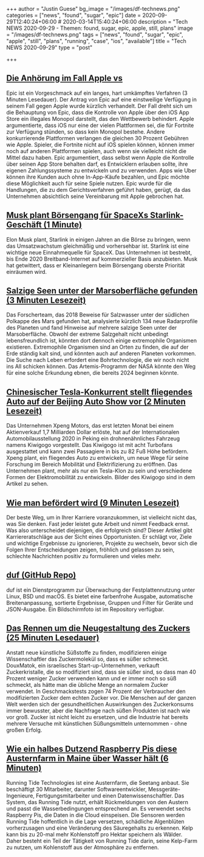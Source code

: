 +++
author = "Justin Guese"
bg_image = "/images/df-technews.png"
categories = ["news", "found", "sugar", "epic"]
date = 2020-09-29T12:40:24+06:00 # 2020-03-14T15:40:24+06:00
description = "Tech NEWS 2020-09-29 - Themen: found, sugar, epic, apple, still, plans"
image = "/images/df-technews.png"
tags = ["news", "found", "sugar", "epic", "apple", "still", "plans", "running", "case", "ios", "available"]
title = "Tech NEWS 2020-09-29"
type = "post"

+++

## [Die Anhörung im Fall Apple vs](https://arstechnica.com/gaming/2020/09/apple-vs-epic-hearing-previews-a-long-hard-fought-trial-to-come//1/01000174d955eb1f-1a7a2a2e-fa15-4280-97a0-1b5ded5319a5-000000/hiCFg7owiNpLkOez9C1zqk-hH8lvceVv-6k5_MYaELo=160)

 Epic ist ein Vorgeschmack auf ein langes, hart umkämpftes Verfahren (3 Minuten Lesedauer). Der Antrag von Epic auf eine einstweilige Verfügung in seinem Fall gegen Apple wurde kürzlich verhandelt. Der Fall dreht sich um die Behauptung von Epic, dass die Kontrolle von Apple über den iOS App Store ein illegales Monopol darstellt, das den Wettbewerb behindert. Apple argumentierte, dass iOS nur eine der vielen Plattformen sei, die für Fortnite zur Verfügung stünden, so dass kein Monopol bestehe. Andere konkurrierende Plattformen verlangen die gleichen 30 Prozent Gebühren wie Apple. Spieler, die Fortnite nicht auf iOS spielen können, können immer noch auf anderen Plattformen spielen, auch wenn sie vielleicht nicht die Mittel dazu haben. Epic argumentiert, dass selbst wenn Apple die Kontrolle über seinen App Store behalten darf, es Entwicklern erlauben sollte, ihre eigenen Zahlungssysteme zu entwickeln und zu verwenden. Apps wie Uber können ihre Kunden auch ohne In-App-Käufe bezahlen, und Epic möchte diese Möglichkeit auch für seine Spiele nutzen. Epic wurde für die Handlungen, die zu dem Gerichtsverfahren geführt haben, gerügt, da das Unternehmen absichtlich seine Vereinbarung mit Apple gebrochen hat.

## [Musk plant Börsengang für SpaceXs Starlink-Geschäft (1 Minute)](https://www.reuters.com/article/us-spacex-starlink-ipo/musk-plans-ipo-for-spacexs-starlink-business-idUSKBN26J36S/1/01000174d955eb1f-1a7a2a2e-fa15-4280-97a0-1b5ded5319a5-000000/UGS3kveXGRsSNfV--RXcJZz8bN5TPDlrDIVw81skFAo=160)

 Elon Musk plant, Starlink in einigen Jahren an die Börse zu bringen, wenn das Umsatzwachstum gleichmäßig und vorhersehbar ist. Starlink ist eine wichtige neue Einnahmequelle für SpaceX. Das Unternehmen ist bestrebt, bis Ende 2020 Breitband-Internet auf kommerzieller Basis anzubieten. Musk hat getwittert, dass er Kleinanlegern beim Börsengang oberste Priorität einräumen wird.

## [Salzige Seen unter der Marsoberfläche gefunden (3 Minuten Lesezeit)](https://astronomy.com/news/2020/09/salty-lakes-found-beneath-mars-surface/1/01000174d955eb1f-1a7a2a2e-fa15-4280-97a0-1b5ded5319a5-000000/LwjtTuToeo5YH3Zo2g2oYUlXvgdNF946E7CeF-pKO28=160)

 Das Forscherteam, das 2018 Beweise für Salzwasser unter der südlichen Polkappe des Mars gefunden hat, analysierte kürzlich 134 neue Radarprofile des Planeten und fand Hinweise auf mehrere salzige Seen unter der Marsoberfläche. Obwohl der extreme Salzgehalt nicht unbedingt lebensfreundlich ist, könnten dort dennoch einige extremophile Organismen existieren. Extremophile Organismen sind an Orten zu finden, die auf der Erde ständig kalt sind, und könnten auch auf anderen Planeten vorkommen. Die Suche nach Leben erfordert eine Bohrtechnologie, die wir noch nicht ins All schicken können. Das Artemis-Programm der NASA könnte den Weg für eine solche Erkundung ebnen, die bereits 2024 beginnen könnte.

## [Chinesischer Tesla-Konkurrent stellt fliegendes Auto auf der Beijing Auto Show vor (2 Minuten Lesezeit)](https://interestingengineering.com/chinese-tesla-competitor-unveils-flying-car-at-beijing-auto-show/1/01000174d955eb1f-1a7a2a2e-fa15-4280-97a0-1b5ded5319a5-000000/oY7dU8l8_tKS2lKT87VzWbUTMsLLXGNWJio9ya4nfnI=160)

 Das Unternehmen Xpeng Motors, das erst letzten Monat bei einem Aktienverkauf 1,7 Milliarden Dollar erlöste, hat auf der Internationalen Automobilausstellung 2020 in Peking ein drohnenähnliches Fahrzeug namens Kiwigogo vorgestellt. Das Kiwigogo ist mit acht Turbofans ausgestattet und kann zwei Passagiere in bis zu 82 Fuß Höhe befördern. Xpeng plant, ein fliegendes Auto zu entwickeln, um neue Wege für seine Forschung im Bereich Mobilität und Elektrifizierung zu eröffnen. Das Unternehmen plant, mehr als nur ein Tesla-Klon zu sein und verschiedene Formen der Elektromobilität zu entwickeln. Bilder des Kiwigogo sind in dem Artikel zu sehen.

## [Wie man befördert wird (9 Minuten Lesezeit)](https://defmacro.substack.com/p/how-to-get-promoted/1/01000174d955eb1f-1a7a2a2e-fa15-4280-97a0-1b5ded5319a5-000000/0ryt4NpXvQZOWU_McBI_DgEzVSgmtsjCyO2LE3Oaswg=160)

 Der beste Weg, um in Ihrer Karriere voranzukommen, ist vielleicht nicht das, was Sie denken. Fast jeder leistet gute Arbeit und nimmt Feedback ernst. Was also unterscheidet diejenigen, die erfolgreich sind? Dieser Artikel gibt Karriereratschläge aus der Sicht eines Opportunisten. Er schlägt vor, Ziele und wichtige Ergebnisse zu ignorieren, Projekte zu wechseln, bevor sich die Folgen Ihrer Entscheidungen zeigen, fröhlich und gelassen zu sein, schlechte Nachrichten positiv zu formulieren und vieles mehr.

## [duf (GitHub Repo)](https://github.com/muesli/duf/1/01000174d955eb1f-1a7a2a2e-fa15-4280-97a0-1b5ded5319a5-000000/npupxdS6s91xWUXSt168XVIn1Zl63gd55smb5fvXcZs=160)

 duf ist ein Dienstprogramm zur Überwachung der Festplattennutzung unter Linux, BSD und macOS. Es bietet eine farbenfrohe Ausgabe, automatische Breitenanpassung, sortierte Ergebnisse, Gruppen und Filter für Geräte und JSON-Ausgabe. Ein Bildschirmfoto ist im Repository verfügbar.

## [Das Rennen um die Neugestaltung des Zuckers (25 Minuten Lesedauer)](https://www.newyorker.com/magazine/2020/09/28/the-race-to-redesign-sugar/1/01000174d955eb1f-1a7a2a2e-fa15-4280-97a0-1b5ded5319a5-000000/ZK_chW9vhmpTIRVPiBvtRgfxJXlib7cCGAkFSS1AUHo=160)

 Anstatt neue künstliche Süßstoffe zu finden, modifizieren einige Wissenschaftler das Zuckermolekül so, dass es süßer schmeckt. DouxMatok, ein israelisches Start-up-Unternehmen, verkauft Zuckerkristalle, die so modifiziert sind, dass sie süßer sind, so dass man 40 Prozent weniger Zucker verwenden kann und er immer noch so süß schmeckt, als hätte man die übliche Menge an normalem Zucker verwendet. In Geschmackstests zogen 74 Prozent der Verbraucher den modifizierten Zucker dem echten Zucker vor. Die Menschen auf der ganzen Welt werden sich der gesundheitlichen Auswirkungen des Zuckerkonsums immer bewusster, aber die Nachfrage nach süßen Produkten ist nach wie vor groß. Zucker ist nicht leicht zu ersetzen, und die Industrie hat bereits mehrere Versuche mit künstlichen Süßungsmitteln unternommen - ohne großen Erfolg.

## [Wie ein halbes Dutzend Raspberry Pis diese Austernfarm in Maine über Wasser hält (6 Minuten)](https://www.pcmag.com/news/how-a-half-dozen-raspberry-pis-help-keep-this-maine-oyster-farm-afloat/1/01000174d955eb1f-1a7a2a2e-fa15-4280-97a0-1b5ded5319a5-000000/HeyTyTBr-WZ0cOp-UszhXaNcwY1zhVPDW_IVHDCEXCE=160)

 Running Tide Technologies ist eine Austernfarm, die Seetang anbaut. Sie beschäftigt 30 Mitarbeiter, darunter Softwareentwickler, Messgeräte-Ingenieure, Fertigungsmitarbeiter und einen Datenwissenschaftler. Das System, das Running Tide nutzt, erhält Rückmeldungen von den Austern und passt die Wasserbedingungen entsprechend an. Es verwendet sechs Raspberry Pis, die Daten in die Cloud einspeisen. Die Sensoren werden Running Tide hoffentlich in die Lage versetzen, schädliche Algenblüten vorherzusagen und eine Veränderung des Säuregehalts zu erkennen. Kelp kann bis zu 20-mal mehr Kohlenstoff pro Hektar speichern als Wälder. Daher besteht ein Teil der Tätigkeit von Running Tide darin, seine Kelp-Farm zu nutzen, um Kohlenstoff aus der Atmosphäre zu entfernen.

